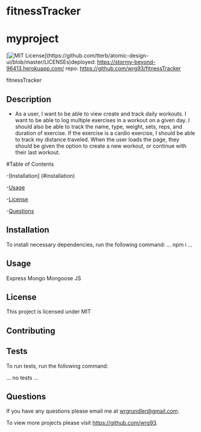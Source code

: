 # fitnessTracker

# myproject
[![MIT License](https://img.shields.io/apm/l/atomic-design-ui.svg?)](https://github.com/tterb/atomic-design-ui/blob/master/LICENSEs)deployed: https://stormy-beyond-96413.herokuapp.com/ repo: https://github.com/wrg93/fitnessTracker

fitnessTracker
    
## Description
* As a user, I want to be able to view create and track daily workouts. I want to be able to log multiple exercises in a workout on a given day. I should also be able to track the name, type, weight, sets, reps, and duration of exercise. If the exercise is a cardio exercise, I should be able to track my distance traveled. When the user loads the page, they should be given the option to create a new workout, or continue with their last workout.
    
#Table of Contents
    
-[Installation] (#installation)
    
-[Usage](#usage)
    
-[License](#license)
    
-[Questions](#questions)
    
## Installation
    
To install necessary dependencies, run the following command:
...
npm i
...
    
## Usage
    
Express Mongo Mongoose JS
    
## License
    
This project is licensed under MIT
    
## Contributing
    

    
## Tests
    
To run tests, run the following command:
  
...
no tests
...
    
## Questions
    
If you have any questions please email me at wrgrundler@gmail.com. 

To view more projects please visit https://github.com/wrg93.
